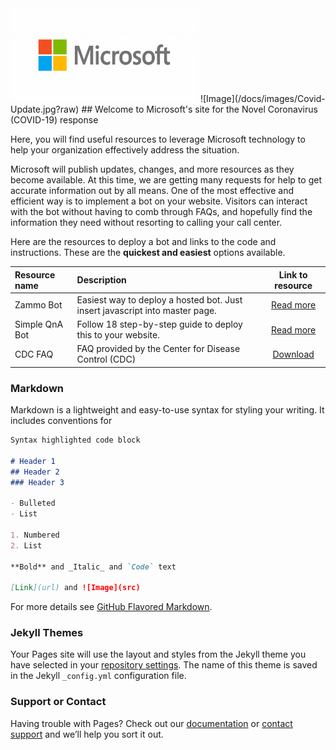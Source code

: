 <img src="/docs/images/Microsoft-logo_rgb_c-gray-1024x459.png" width="300" height="150">
![Image](/docs/images/Covid-Update.jpg?raw)
## Welcome to Microsoft's site for the Novel Coronavirus (COVID-19) response

Here, you will find useful resources to leverage Microsoft technology to help your organization effectively address the situation.  

Microsoft will publish updates, changes, and more resources as they become available. At this time, we are getting many requests for help to get accurate information out by all means. One of the  most effective and efficient way is to implement a bot on your website. Visitors can interact with the bot without having to comb through FAQs, and hopefully find the information they need without resorting to calling your call center.

Here are the resources to deploy a bot and links to the code and instructions. These are the **quickest and easiest** options available.

| Resource name | Description                                                                  | Link to resource | 
| :-------------| :--------------------------------------------------------------------------- | :--------------: |
| Zammo Bot     | Easiest way to deploy a hosted bot. Just insert javascript into master page. | [Read more](https://github.com/Microsoft-Gov/ZammoBot) |
| Simple QnA Bot| Follow 18 step-by-step guide to deploy this to your website.                 | [Read more](https://github.com/Microsoft-Gov/QnABot) |
| CDC FAQ       | FAQ provided by the Center for Disease Control (CDC)                         | [Download](/docs/CDC.txt) |


### Markdown

Markdown is a lightweight and easy-to-use syntax for styling your writing. It includes conventions for

```markdown
Syntax highlighted code block

# Header 1
## Header 2
### Header 3

- Bulleted
- List

1. Numbered
2. List

**Bold** and _Italic_ and `Code` text

[Link](url) and ![Image](src)
```

For more details see [GitHub Flavored Markdown](https://guides.github.com/features/mastering-markdown/).

### Jekyll Themes

Your Pages site will use the layout and styles from the Jekyll theme you have selected in your [repository settings](https://github.com/Microsoft-Gov/Microsoft-Gov/settings). The name of this theme is saved in the Jekyll `_config.yml` configuration file.

### Support or Contact

Having trouble with Pages? Check out our [documentation](https://help.github.com/categories/github-pages-basics/) or [contact support](https://github.com/contact) and we’ll help you sort it out.
